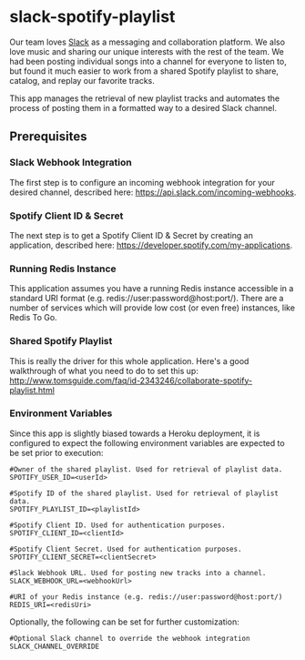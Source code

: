 # slack-spotify-playlist
Our team loves <a href="https://slack.com/">Slack</a> as a messaging and collaboration platform.  We also love music and
sharing our unique interests with the rest of the team.  We had been posting individual songs into a channel for everyone
to listen to, but found it much easier to work from a shared Spotify playlist to share, catalog, and replay our favorite 
tracks.

This app manages the retrieval of new playlist tracks and automates the process of posting them in a formatted way 
to a desired Slack channel.

## Prerequisites
### Slack Webhook Integration
The first step is to configure an incoming webhook integration for your desired channel, described here:
https://api.slack.com/incoming-webhooks.

### Spotify Client ID & Secret
The next step is to get a Spotify Client ID & Secret by creating an application, described here: 
https://developer.spotify.com/my-applications.

### Running Redis Instance
This application assumes you have a running Redis instance accessible in a standard URI format (e.g. redis://user:password@host:port/).
There are a number of services which will provide low cost (or even free) instances, like Redis To Go.

### Shared Spotify Playlist
This is really the driver for this whole application. Here's a good walkthrough of what you need to do to set this up:
http://www.tomsguide.com/faq/id-2343246/collaborate-spotify-playlist.html

### Environment Variables
Since this app is slightly biased towards a Heroku deployment, it is configured to expect the following 
environment variables are expected to be set prior to execution:
```
#Owner of the shared playlist. Used for retrieval of playlist data.
SPOTIFY_USER_ID=<userId>

#Spotify ID of the shared playlist. Used for retrieval of playlist data.
SPOTIFY_PLAYLIST_ID=<playlistId>

#Spotify Client ID. Used for authentication purposes.
SPOTIFY_CLIENT_ID=<clientId>

#Spotify Client Secret. Used for authentication purposes.
SPOTIFY_CLIENT_SECRET=<clientSecret>

#Slack Webhook URL. Used for posting new tracks into a channel.
SLACK_WEBHOOK_URL=<webhookUrl>

#URI of your Redis instance (e.g. redis://user:password@host:port/)
REDIS_URI=<redisUri>
```
Optionally, the following can be set for further customization:
```
#Optional Slack channel to override the webhook integration
SLACK_CHANNEL_OVERRIDE
```